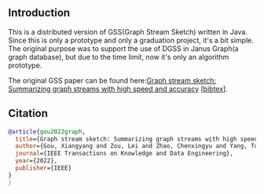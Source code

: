 ## Introduction
This is a distributed version of GSS(Graph Stream Sketch) written in Java. Since this is only a prototype and only a graduation project, it's a bit simple.
The original purpose was to support the use of DGSS in Janus Graph(a graph database), but due to the time limit, now it's only an algorithm prototype.

The original GSS paper can be found here:[Graph stream sketch: Summarizing graph streams with high speed and accuracy](https://ieeexplore.ieee.org/stamp/stamp.jsp?arnumber=9774007&casa_token=SUm38FVCpOMAAAAA:6XMCY3ktV57FTSzaG9xq7Jlyv97gi2maAGLHdK5mPAxXiMDvrdYWn0qpOFOrujsZewL2DgQw) [[bibtex](#citation)].





## Citation
```bibtex
@article{gou2022graph,
  title={Graph stream sketch: Summarizing graph streams with high speed and accuracy},
  author={Gou, Xiangyang and Zou, Lei and Zhao, Chenxingyu and Yang, Tong},
  journal={IEEE Transactions on Knowledge and Data Engineering},
  year={2022},
  publisher={IEEE}
}
}
